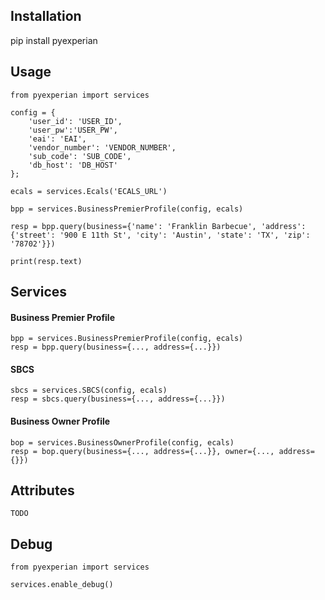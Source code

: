 ## Installation

   pip install pyexperian

## Usage

    from pyexperian import services
    
    config = {
        'user_id': 'USER_ID', 
        'user_pw':'USER_PW', 
        'eai': 'EAI', 
        'vendor_number': 'VENDOR_NUMBER', 
        'sub_code': 'SUB_CODE', 
        'db_host': 'DB_HOST'
    };
    
    ecals = services.Ecals('ECALS_URL')
    
    bpp = services.BusinessPremierProfile(config, ecals)
    
    resp = bpp.query(business={'name': 'Franklin Barbecue', 'address': {'street': '900 E 11th St', 'city': 'Austin', 'state': 'TX', 'zip': '78702'}})
    
    print(resp.text)
    
## Services

#### Business Premier Profile

    bpp = services.BusinessPremierProfile(config, ecals)
    resp = bpp.query(business={..., address={...}})

#### SBCS

    sbcs = services.SBCS(config, ecals)
    resp = sbcs.query(business={..., address={...}})
    
#### Business Owner Profile

    bop = services.BusinessOwnerProfile(config, ecals)
    resp = bop.query(business={..., address={...}}, owner={..., address={}})
    

## Attributes

    TODO

## Debug 

    from pyexperian import services
    
    services.enable_debug()
    
